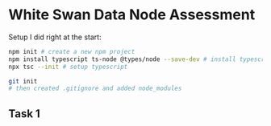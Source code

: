 # White Swan Data Node Assessment

Setup I did right at the start:

```sh
npm init # create a new npm project
npm install typescript ts-node @types/node --save-dev # install typescript
npx tsc --init # setup typescript

git init
# then created .gitignore and added node_modules
```

## Task 1

